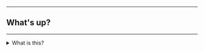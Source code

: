 ***
## What's up?
***

<details>
  <summary> What is this? </summary>
  
  - just random stuff
  - not worth checking
  - I'm not good at this
     
 </details>
 
